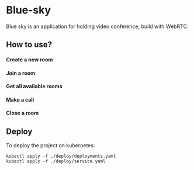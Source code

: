 # Blue-sky

Blue sky is an application for holding video conference, build with WebRTC.

## How to use?
#### Create a new room

#### Join a room

#### Get all available rooms

#### Make a call

#### Close a room

## Deploy
To deploy the project on kubernetes:
````shell
kubectl apply -f ./deploy/deployments.yaml
kubectl apply -f ./deploy/service.yaml
````

